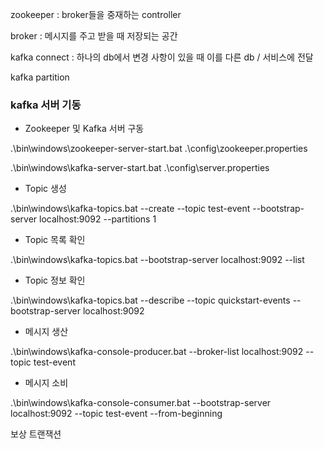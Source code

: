



zookeeper : broker들을 중재하는 controller

broker : 메시지를 주고 받을 때 저장되는 공간



kafka connect : 하나의 db에서 변경 사항이 있을 때 이를 다른 db / 서비스에 전달



kafka partition



### kafka 서버 기동

- Zookeeper 및 Kafka 서버 구동

.\bin\windows\zookeeper-server-start.bat .\config\zookeeper.properties

.\bin\windows\kafka-server-start.bat .\config\server.properties

- Topic 생성

.\bin\windows\kafka-topics.bat --create --topic test-event --bootstrap-server localhost:9092 --partitions 1

- Topic 목록 확인

.\bin\windows\kafka-topics.bat --bootstrap-server localhost:9092 --list

- Topic 정보 확인

.\bin\windows\kafka-topics.bat  --describe --topic quickstart-events --bootstrap-server localhost:9092



- 메시지 생산

.\bin\windows\kafka-console-producer.bat --broker-list localhost:9092 --topic test-event

- 메시지 소비

.\bin\windows\kafka-console-consumer.bat --bootstrap-server localhost:9092 --topic test-event --from-beginning





























보상 트랜잭션

